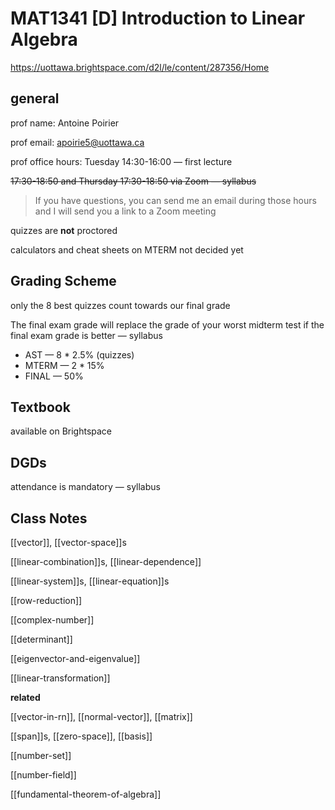 # MAT1341 [D] Introduction to Linear Algebra

<https://uottawa.brightspace.com/d2l/le/content/287356/Home>

## general

prof name: Antoine Poirier

prof email: <apoirie5@uottawa.ca>

prof office hours: Tuesday 14:30-16:00 &mdash; first lecture

~~17:30-18:50 and Thursday 17:30-18:50 via Zoom &mdash; syllabus~~

> If you have questions, you can send me an email
> during those hours and I will send you a link to a Zoom meeting

quizzes are **not** proctored

calculators and cheat sheets on MTERM not decided yet

## Grading Scheme

only the 8 best quizzes count towards our final grade

The final exam grade will replace the grade of your worst midterm test if the final exam grade is better &mdash; syllabus

- AST &mdash; 8 \* 2.5% (quizzes)
- MTERM &mdash; 2 \* 15%
- FINAL &mdash; 50%

## Textbook

available on Brightspace

## DGDs

attendance is mandatory &mdash; syllabus

## Class Notes

[[vector]], [[vector-space]]s

[[linear-combination]]s, [[linear-dependence]]

[[linear-system]]s, [[linear-equation]]s

[[row-reduction]]

[[complex-number]]

[[determinant]]

[[eigenvector-and-eigenvalue]]

[[linear-transformation]]

**related**

[[vector-in-rn]], [[normal-vector]], [[matrix]]

[[span]]s, [[zero-space]], [[basis]]

[[number-set]]

[[number-field]]

[[fundamental-theorem-of-algebra]]
